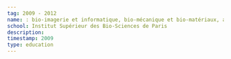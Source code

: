 ```yaml
---
tag: 2009 - 2012
name: : bio-imagerie et informatique, bio-mécanique et bio-matériaux, analyse des données
school: Institut Supérieur des Bio-Sciences de Paris
description:
timestamp: 2009
type: education
---
```

